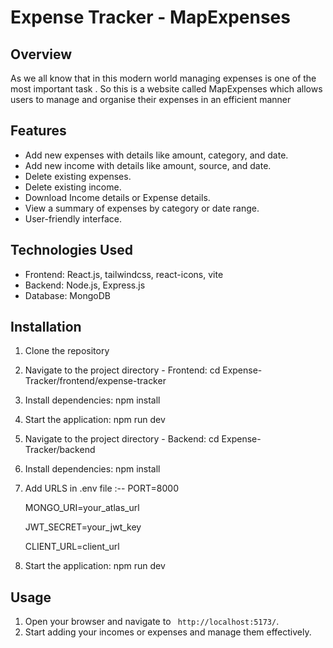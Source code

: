 # Expense Tracker - MapExpenses

## Overview
As we all know that in this modern world managing expenses is one of the most important task . So this is a website called MapExpenses which allows users to manage and organise their expenses in an efficient manner

## Features
- Add new expenses with details like amount, category, and date.
- Add new income with details like amount, source, and date.
- Delete existing expenses.
- Delete existing income.
- Download Income details or Expense details.
- View a summary of expenses by category or date range.
- User-friendly interface.

## Technologies Used

- Frontend: React.js, tailwindcss, react-icons, vite
- Backend: Node.js, Express.js
- Database: MongoDB

## Installation

1. Clone the repository
3. Navigate to the project directory - Frontend:
   cd Expense-Tracker/frontend/expense-tracker
4. Install dependencies:
   npm install
5. Start the application:
   npm run dev
6. Navigate to the project directory - Backend:
   cd Expense-Tracker/backend
7. Install dependencies:
   npm install
8. Add URLS in .env file :--
   PORT=8000
   
   MONGO_URI=your_atlas_url
   
   JWT_SECRET=your_jwt_key
   
   CLIENT_URL=client_url
10. Start the application:
   npm run dev

## Usage
1. Open your browser and navigate to ` http://localhost:5173/`.
2. Start adding your incomes or expenses and manage them effectively.

